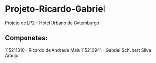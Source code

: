 # Projeto-Ricardo-Gabriel
Projeto de LP2 - Hotel Urbano de Gotemburgo

## Componetes:

115211310 - Ricardo de Andrade Maia
115210941 - Gabriel Schubert Silva Araújo
